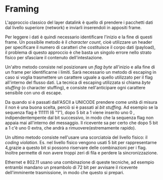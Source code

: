 # Framing
L'approccio classico del layer datalink è quello di prendere i pacchetti dati dal livello superiore (network) e inviarli inserendoli in appositi frame.

Per leggere i dati è quindi necessario identificare l'inizio e la fine di questi frame.
Un possibile metodo è il _character count_, cioè utilizzare un header per specificare il numero di caratteri che costituisce il corpo dati (payload), il problema di questo approccio è che basta un singolo errore nello strato fisico per sfasciare il contenuto dell'intestazione.

Un'altro metodo consiste nel posizionare un _flag byte_ all'inizio e alla fine di un frame per identificarne i limiti. Sarà necessario un metodo di escaping in caso si voglia trasmettere un carattere uguale a quello utilizzato per il flag all'interno del flusso dati. La tecnica di escaping utilizzata si chiama _byte stuffing_ (o character stuffing), e consiste nell'anticipare ogni carattere sensibile con uno di escape.

Da quando si è passati dall'ASCII a UNICODE prendere come unità di misura il non è una buona scelta, perciò si è passati al _bit stuffing_. Ad esempio se la sequenza flag è 111111 (6 "1"), dopo 5 bit a 1 viene inserito uno 0 , indipendentempente dal bit successivo, in modo che la sequenza flag non appaia mai all'interno del messaggio. Il ricevente sa per certo che dopo 5 bit a 1 c'è uno 0 extra, che andrà a rimuovere(estremamente rapido).

Un ultimo metodo consiste nell'usare una scorciatoia del livello fisico: il _coding violation_. Es. nel livello fisico vengono usati 5 bit per rappresentarne 4,grazie a questo bit si possono riservare delle combinazioni  per i flag. Inoltre permette di non avere troppi zeri di fila e perdere la sincronizzazione. 

Ethernet e 802.11 usano una combinazione di queste tecniche, ad esempio entrambi mandano un preambolo di 72 bit per avvisare il ricevente dell'imminente trasmissione, in modo che questo si prepari.
